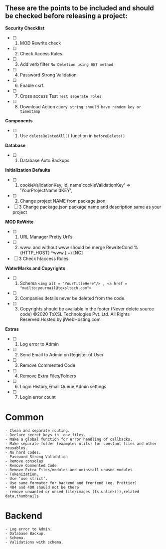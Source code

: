 ## These are the points to be included and should be checked before releasing a project:

**Security Checklist**

- [ ] 1.  MOD Rewrite check
- [ ] 2.  Check Access Rules
- [ ] 3.  Add verb filter `No Deletion using GET method`
- [ ] 4.  Password Strong Validation
- [ ] 6.  Enable csrf.
- [ ] 7.  Cross access Test `Test seperate roles`
- [ ] 8.  Download Action `query string should have random key or timestamp`

**Components**

- [ ] 1.  Use `deleteRelatedAll()` function in `beforeDelete()`

**Database**

- [ ] 1.  Database Auto Backups

**Initialization Defaults**

- [ ] 1.  cookieValidationKey, id, name'cookieValidationKey' => 'YourProjectNameIdKEY',
- [ ] 2.  Change project NAME from package.json
- [ ] 3 Change package.json package name and description same as your project

**MOD ReWrite**

- [ ] 1.  URL Manager Pretty Url's
- [ ] 2.  www. and without www should be merge RewriteCond %{HTTP_HOST} ^www\.(.+) [NC]
- [ ] 3 Check htaccess Rules

**WaterMarks and Copyrights**

- [ ] 1.  Schema `<img alt = "YourTitleHere"/> , <a href = "mailto:yourmail@toxsltech.com">`
- [ ] 2.  Companies details never be deleted from the code.
- [ ] 3.  Copyrights should be available in the footer (Never delete source code)
      ©2020 ToXSL Technologies Pvt. Ltd. All Rights Reserved.Hosted by jiWebHosting.com

**Extras**

- [ ] 1.  Log error to Admin
- [ ] 2.  Send Email to Admin on Register of User
- [ ] 3.  Remove Commented Code
- [ ] 4.  Remove Extra Files/Folders
- [ ] 6.  Login History,Email Queue,Admin settings
- [ ] 7.  Login error count

# Common

    - Clean and separate routing.
    - Declare secret keys in .env files.
    - Make a global function for error handling of callbacks.
    - Make separate folder (example: utils) for constant files and other reusables.
    - No hard codes.
    - Password Strong Validation
    - Remove consoles
    - Remove Commented Code
    - Remove Extra Files/modules and uninstall unused modules
    - Tokenization.
    - Use ‘use strict’.
    - Use same formator for backend and frontend (eg. Prettier)
    - 404 and 400 should not be there
    - remove unwanted or unsed file/images (fs.unlink()),related data,thumbnails

# Backend

    - Log error to Admin.
    - Database Backup.
    - Schema.
    - Validations with schema.
